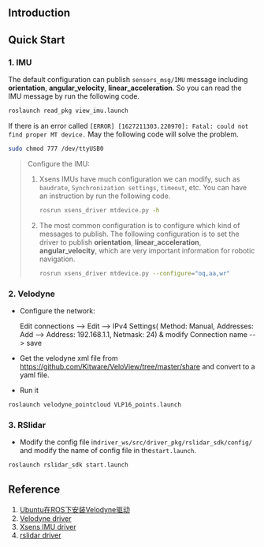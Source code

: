 ## Introduction

## Quick Start

### 1. IMU

The default configuration can publish `sensors_msg/IMU` message including **orientation**, **angular_velocity**, **linear_acceleration**. So you can read the IMU message by run the following code.

```bash
roslaunch read_pkg view_imu.launch
```

If there is an error called `[ERROR] [1627211303.220970]: Fatal: could not find proper MT device.` May the following code will solve the problem.

```bash
sudo chmod 777 /dev/ttyUSB0
```

> Configure the IMU:
>
> 1. Xsens IMUs have much configuration we can modify, such as `baudrate`, `Synchronization settings`, `timeout`, etc. You can have an instruction by run the following code.
>
>    ```bash
>    rosrun xsens_driver mtdevice.py -h
>    ```
>
> 2. The most common configuration is to configure which kind of messages to publish. The following configuration is to set the driver to publish **orientation**, **linear_acceleration**, **angular_velocity**, which are very important information for robotic navigation.
>
>    ```bash
>    rosrun xsens_driver mtdevice.py --configure="oq,aa,wr"
>    ```
>

### 2. Velodyne

- Configure the network:

  Edit connections --> Edit --> IPv4 Settings( Method: Manual, Addresses: Add --> Address: 192.168.1.1, Netmask: 24) & modify Connection name --> save
- Get the velodyne xml file from https://github.com/Kitware/VeloView/tree/master/share and convert to a yaml file.
- Run it

```bash
roslaunch velodyne_pointcloud VLP16_points.launch
```

### 3. RSlidar

* Modify the config file in`driver_ws/src/driver_pkg/rslidar_sdk/config/` and modify the name of config file in the`start.launch`.

```bash
roslaunch rslidar_sdk start.launch
```

## Reference

1. [Ubuntu在ROS下安装Velodyne驱动](https://sunjiadai.xyz/blog/2019/01/07/Ubuntu%E5%9C%A8ROS%E4%B8%8B%E5%AE%89%E8%A3%85Velodyne%E9%A9%B1%E5%8A%A8/)
2. [Velodyne driver](https://github.com/ros-drivers/velodyne.git)
3. [Xsens IMU driver](https://github.com/ethz-asl/ethzasl_xsens_driver.git)
4. [rslidar driver](https://github.com/RoboSense-LiDAR/rslidar_sdk.git)
